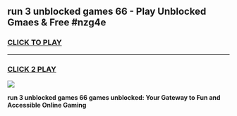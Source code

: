 
## run 3 unblocked games 66 - Play Unblocked Gmaes & Free #nzg4e
<h3>
<a href="https://premium.freeplayer.one?title=run_3_unblocked_games_66&ref=01M">CLICK TO PLAY</a></h3>
<hr>

<h3>
<a href="https://premium.freeplayer.one?title=run_3_unblocked_games_66&ref=01M">CLICK 2 PLAY</a>
  
</h3>

<a href="https://premium.freeplayer.one?title=run_3_unblocked_games_66&ref=01M"><img src="https://clearcache.store/games.png"></a>


**run 3 unblocked games 66 games unblocked: Your Gateway to Fun and Accessible Online Gaming**
